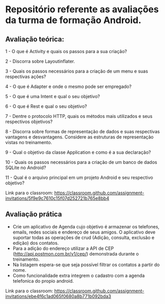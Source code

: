 # Repositório referente as avaliações da turma de formação Android.

## Avaliação teórica:

1 - O que é Activity e quais os passos para a sua criação?

2 - Discorra sobre Layoutinflater.

3 - Quais os passos necessários para a criação de um menu e suas respectivas ações?

4 - O que é Adapter e onde o mesmo pode ser empregado?

5 - O que é uma Intent e qual o seu objetivo?

6 - O que é Rest e qual o seu objetivo?

7 - Dentre o protocolo HTTP, quais os métodos mais utilizados e seus respectivos objetivos?

8 - Discorra sobre formas de representação de dados e suas respectivas vantagens e desvantagens. Considere as estruturas de representação vistas no treinamento.

9 - Qual o objetivo da classe Application e como é a sua declaração?

10 - Quais os passos necessários para a criação de um banco de dados SQLite no Android?

11 - Qual é o arquivo principal em um projeto Android e seu respectivo objetivo?  

Link para o classroom: https://classroom.github.com/assignment-invitations/5f9e9c7610c15f07d252721b765e8bb4


## Avaliação prática

- Crie um aplicativo de Agenda cujo objetivo é armazenar os telefones, emails, redes sociais e endereço de seus amigos. O aplicativo deve suportar todas as operações de crud (Adição, consulta, exclusão e edição) dos contatos.
- Para a adição do endereço utilizar a API de CEP (http://api.postmon.com.br/v1/cep/) demonstrada durante o treinamento.
- Na listagem espera-se que seja possível filtrar os contatos a partir do nome.
- Como funcionalidade extra integrem o cadastro com a agenda telefonica do propio android.

Link para o classroom: https://classroom.github.com/assignment-invitations/ebe4f6c1ad065f0680a8b771b092bda3
